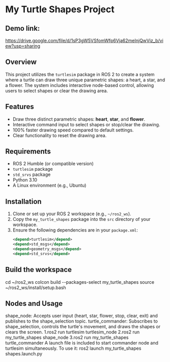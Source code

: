 
# My Turtle Shapes Project

## Demo link:
https://drive.google.com/file/d/1sP3gW5VSfomWfp6Vja62meInjQwViz_b/view?usp=sharing

## Overview
This project utilizes the `turtlesim` package in ROS 2 to create a system where a turtle can draw three unique parametric shapes: a heart, a star, and a flower. The system includes interactive node-based control, allowing users to select shapes or clear the drawing area.

## Features
- Draw three distinct parametric shapes: **heart**, **star**, and **flower**.
- Interactive command input to select shapes or stop/clear the drawing.
- 100% faster drawing speed compared to default settings.
- Clear functionality to reset the drawing area.

## Requirements
- ROS 2 Humble (or compatible version)
- `turtlesim` package
- `std_srvs` package
- Python 3.10
- A Linux environment (e.g., Ubuntu)

## Installation
1. Clone or set up your ROS 2 workspace (e.g., `~/ros2_ws`).
2. Copy the `my_turtle_shapes` package into the `src` directory of your workspace.
3. Ensure the following dependencies are in your `package.xml`:
   ```xml
   <depend>turtlesim</depend>
   <depend>std_msgs</depend>
   <depend>geometry_msgs</depend>
   <depend>std_srvs</depend>

## Build the workspace
cd ~/ros2_ws
colcon build --packages-select my_turtle_shapes
source ~/ros2_ws/install/setup.bash

## Nodes and Usage 
shape_node: Accepts user input (heart, star, flower, stop, clear, exit) and publishes to the shape_selection topic.
turtle_commander: Subscribes to shape_selection, controls the turtle's movement, and draws the shapes or clears the screen.
	1.ros2 run turtlesim turtlesim_node
    2.ros2 run my_turtle_shapes shape_node
    3.ros2 run my_turtle_shapes turtle_commander
A launch file is included to start commander node and turtlesim simultaneously. To use it:
	ros2 launch my_turtle_shapes shapes.launch.py